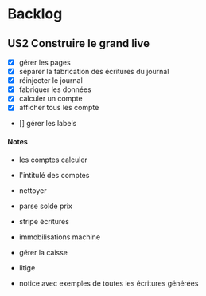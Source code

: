 # Backlog

## US2 Construire le grand live
- [x] gérer les pages
- [x] séparer la fabrication des écritures du journal
- [x] réinjecter le journal
- [x] fabriquer les données
- [x] calculer un compte
- [x] afficher tous les compte
- [] gérer les labels

#### Notes
- les comptes calculer
- l'intitulé des comptes
- nettoyer
- parse solde prix

- stripe écritures
- immobilisations machine
- gérer la caisse
- litige
- notice avec exemples de toutes les écritures générées